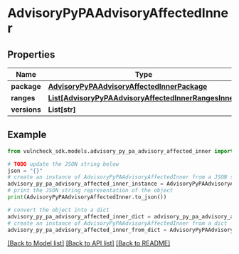 # AdvisoryPyPAAdvisoryAffectedInner


## Properties

Name | Type | Description | Notes
------------ | ------------- | ------------- | -------------
**package** | [**AdvisoryPyPAAdvisoryAffectedInnerPackage**](AdvisoryPyPAAdvisoryAffectedInnerPackage.md) |  | [optional] 
**ranges** | [**List[AdvisoryPyPAAdvisoryAffectedInnerRangesInner]**](AdvisoryPyPAAdvisoryAffectedInnerRangesInner.md) |  | [optional] 
**versions** | **List[str]** |  | [optional] 

## Example

```python
from vulncheck_sdk.models.advisory_py_pa_advisory_affected_inner import AdvisoryPyPAAdvisoryAffectedInner

# TODO update the JSON string below
json = "{}"
# create an instance of AdvisoryPyPAAdvisoryAffectedInner from a JSON string
advisory_py_pa_advisory_affected_inner_instance = AdvisoryPyPAAdvisoryAffectedInner.from_json(json)
# print the JSON string representation of the object
print(AdvisoryPyPAAdvisoryAffectedInner.to_json())

# convert the object into a dict
advisory_py_pa_advisory_affected_inner_dict = advisory_py_pa_advisory_affected_inner_instance.to_dict()
# create an instance of AdvisoryPyPAAdvisoryAffectedInner from a dict
advisory_py_pa_advisory_affected_inner_from_dict = AdvisoryPyPAAdvisoryAffectedInner.from_dict(advisory_py_pa_advisory_affected_inner_dict)
```
[[Back to Model list]](../README.md#documentation-for-models) [[Back to API list]](../README.md#documentation-for-api-endpoints) [[Back to README]](../README.md)


